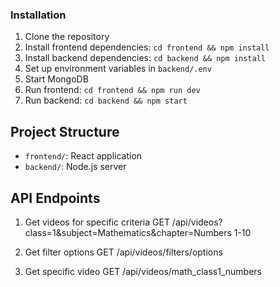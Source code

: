 ### Installation

1. Clone the repository
2. Install frontend dependencies: `cd frontend && npm install`
3. Install backend dependencies: `cd backend && npm install`
4. Set up environment variables in `backend/.env`
5. Start MongoDB
6. Run frontend: `cd frontend && npm run dev`
7. Run backend: `cd backend && npm start`

## Project Structure

- `frontend/`: React application
- `backend/`: Node.js server


## API Endpoints
1. Get videos for specific criteria
GET /api/videos?class=1&subject=Mathematics&chapter=Numbers 1-10

2. Get filter options
GET /api/videos/filters/options

3. Get specific video
GET /api/videos/math_class1_numbers